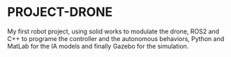 # PROJECT-DRONE
My first robot project, using solid works to modulate the drone, ROS2 and C++ to programe the controller and the autonomous behaviors, Python and MatLab for the IA models and finally Gazebo for the simulation. 
